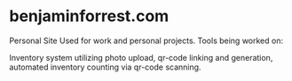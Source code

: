 # benjaminforrest.com
Personal Site Used for work and personal projects. 
Tools being worked on:

Inventory system utilizing photo upload, qr-code linking and generation, automated inventory counting via qr-code scanning.
